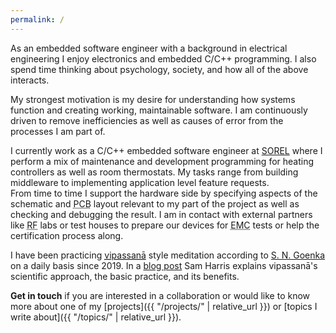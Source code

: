 ```yaml
---
permalink: /
---
```


As an embedded software engineer with a background in electrical engineering I enjoy electronics and embedded C/C++ programming. I also spend time thinking about psychology, society, and how all of the above interacts.

My strongest motivation is my desire for understanding how systems function and creating working, maintainable software. I am continuously driven to remove inefficiencies as well as causes of error from the processes I am part of.

I currently work as a C/C++ embedded software engineer at [SOREL](https://sorel.de/) where I perform a mix of maintenance and development programming for heating controllers as well as room thermostats.
My tasks range from building middleware to implementing application level feature requests.  
From time to time I support the hardware side by specifying aspects of the schematic and <abbr title="printed circuit board">PCB</abbr> layout relevant to my part of the project as well as checking and debugging the result. I am in contact with external partners like <abbr title="radio frequency">RF</abbr> labs or test houses to prepare our devices for <abbr title="electromagnetic compatibility">EMC</abbr> tests or help the certification process along.

I have been practicing [<abbr title="(Pāli) 'insight into the true nature of reality'">vipassanā</abbr>](https://en.wikipedia.org/wiki/Vipassan%C4%81) style meditation according to [S.&nbsp;N.&nbsp;Goenka](https://www.dhamma.org/en-US/about/goenka) on a daily basis since 2019. In a [blog post](https://samharris.org/how-to-meditate/) Sam&nbsp;Harris explains vipassanā's scientific approach, the basic practice, and its benefits.

**Get in touch** if you are interested in a collaboration or would like to know more about one of my [projects]({{ "/projects/" | relative_url }}) or [topics I write about]({{ "/topics/" | relative_url }}).

